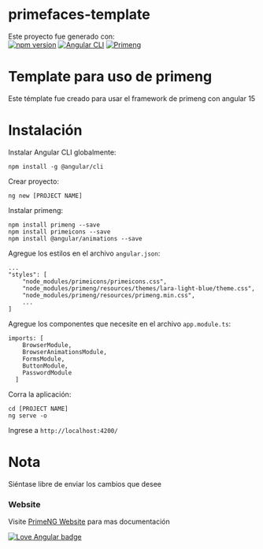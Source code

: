 # primefaces-template
Este proyecto fue generado con:
<br>
[![npm version](https://badge.fury.io/js/primeng.svg)](https://badge.fury.io/js/primeng)
[![Angular CLI](https://badgen.net/badge/angular/15.1.2/red)](https://badge.fury.io/js/primeng)
[![Primeng](https://badgen.net/badge/primeng/15.2.0/red)](https://badge.fury.io/js/primeng)

# Template para uso de primeng
Este témplate fue creado para usar el framework de primeng con angular 15

# Instalación

Instalar Angular CLI globalmente:

```
npm install -g @angular/cli
```

Crear proyecto:

```
ng new [PROJECT NAME]
```

Instalar primeng:

```
npm install primeng --save
npm install primeicons --save
npm install @angular/animations --save
```

Agregue los estilos en el archivo `angular.json`:

```
...
"styles": [
    "node_modules/primeicons/primeicons.css",
    "node_modules/primeng/resources/themes/lara-light-blue/theme.css",
    "node_modules/primeng/resources/primeng.min.css",
    ...
]
```

Agregue los componentes que necesite en el archivo `app.module.ts`:

```
imports: [
    BrowserModule,
    BrowserAnimationsModule,
    FormsModule,
    ButtonModule,
    PasswordModule
  ]
```

Corra la aplicación:

```
cd [PROJECT NAME]
ng serve -o
```

Ingrese a `http://localhost:4200/`

# Nota
Siéntase libre de enviar los cambios que desee
### Website

Visite [PrimeNG Website](https://www.primefaces.org/primeng/) para mas documentación

[![Love Angular badge](https://img.shields.io/badge/angular-love-blue?logo=angular&angular=love)](https://www.github.com/angular/angular)

